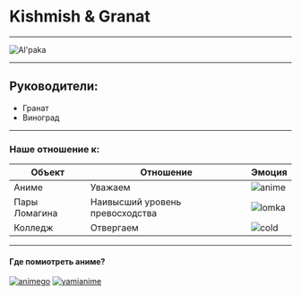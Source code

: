 # Kishmish & Granat
---
![Al'paka](https://i.ytimg.com/vi/tM88wh7T8rc/maxresdefault.jpg)

---
## Руководители:
- Гранат
- Виноград

---
### Наше отношение к:

| Объект | Отношение | Эмоция |
|---|---|---|
| Аниме | Уважаем |![anime](https://cdn3.emoji.gg/emojis/9424-barabaralewd.png) |
| Пары Ломагина | Наивысший уровень превосходства |![lomka](https://cdn3.emoji.gg/emojis/6416-rickymoan.png) |
| Колледж | Отвергаем |![cold](https://cdn3.emoji.gg/emojis/7221-cold.png) |

---

#### Где помиотреть аниме?

[![animego](https://animego.org/animego/images/logo/logo.png)](https://animego.org/)
[![yamianime](https://sun7-14.userapi.com/s/v1/ig2/pV3M06TIazWD41tQoLeI01nD4fAjoIrMzBMFLhw_K4gBIzoyeSUAxD9_69eDTCR9zxOC1nluE1rMWNl34Gos5pC9.jpg?size=50x50&quality=95&crop=0,0,900,900&ava=1)](https://yummyanime.org/?ysclid=ld1c6xxckv345257817)
